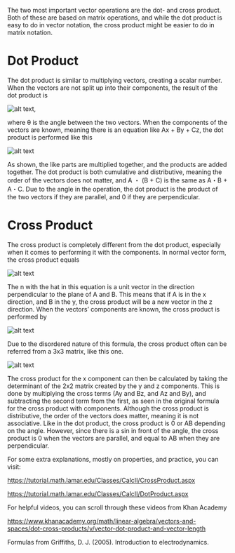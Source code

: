 The two most important vector operations are the dot- and cross product. Both of these are based on matrix operations, and while the dot product is easy to do in vector notation, the cross product might be easier to do in matrix notation. 

# Dot Product

The dot product is similar to multiplying vectors, creating a scalar number. When the vectors are not split up into their components, the result of the dot product is 

![alt text](https://github.com/cpawley/HHG2-MSP-Physics/blob/Floris-Images/1%20(2).png),

where θ is the angle between the two vectors. When the components of the vectors are known, meaning there is an equation like Ax + By + Cz, the dot product is performed like this 

![alt text](https://github.com/cpawley/HHG2-MSP-Physics/blob/Floris-Images/2.png)

As shown, the like parts are multiplied together, and the products are added together. The dot product is both cumulative and distributive, meaning the order of the vectors does not matter, and A ・ (B + C) is the same as A・B + A・C.
Due to the angle in the operation, the dot product is the product of the two vectors if they are parallel, and 0 if they are perpendicular. 

# Cross Product

The cross product is completely different from the dot product, especially when it comes to performing it with the components. In normal vector form, the cross product equals 

![alt text](https://github.com/cpawley/HHG2-MSP-Physics/blob/Floris-Images/3.png)

The n with the hat in this equation is a unit vector in the direction perpendicular to the plane of A and B. This means that if A is in the x direction, and B in the y, the cross product will be a new vector in the z direction. When the vectors’ components are known, the cross product is performed by 

![alt text](https://github.com/cpawley/HHG2-MSP-Physics/blob/Floris-Images/4.png)

Due to the disordered nature of this formula, the cross product often can be referred from a 3x3 matrix, like this one. 

![alt text](https://github.com/cpawley/HHG2-MSP-Physics/blob/Floris-Images/5%20(2).png)

The cross product for the x component can then be calculated by taking the determinant of the 2x2 matrix created by the y and z components. This is done by multiplying the cross terms (Ay and Bz, and Az and By), and subtracting the second term from the first, as seen in the original formula for the cross product with components. 
Although the cross product is distributive, the order of the vectors does matter, meaning it is not associative. 
Like in the dot product, the cross product is 0 or AB depending on the angle. However, since there is a sin in front of the angle, the cross product is 0 when the vectors are parallel, and equal to AB when they are perpendicular.

For some extra explanations, mostly on properties, and practice, you can visit:

https://tutorial.math.lamar.edu/Classes/CalcII/CrossProduct.aspx 

https://tutorial.math.lamar.edu/Classes/CalcII/DotProduct.aspx 

For helpful videos, you can scroll through these videos from Khan Academy

https://www.khanacademy.org/math/linear-algebra/vectors-and-spaces/dot-cross-products/v/vector-dot-product-and-vector-length 

Formulas from Griffiths, D. J. (2005). Introduction to electrodynamics.



